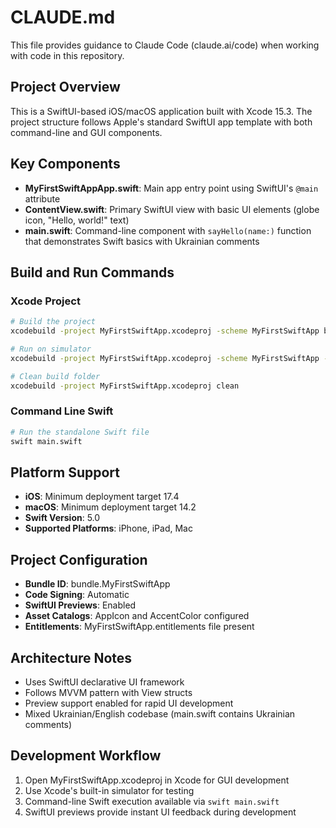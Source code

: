 # CLAUDE.md

This file provides guidance to Claude Code (claude.ai/code) when working with code in this repository.

## Project Overview
This is a SwiftUI-based iOS/macOS application built with Xcode 15.3. The project structure follows Apple's standard SwiftUI app template with both command-line and GUI components.

## Key Components
- **MyFirstSwiftAppApp.swift**: Main app entry point using SwiftUI's `@main` attribute
- **ContentView.swift**: Primary SwiftUI view with basic UI elements (globe icon, "Hello, world!" text)
- **main.swift**: Command-line component with `sayHello(name:)` function that demonstrates Swift basics with Ukrainian comments

## Build and Run Commands

### Xcode Project
```bash
# Build the project
xcodebuild -project MyFirstSwiftApp.xcodeproj -scheme MyFirstSwiftApp build

# Run on simulator
xcodebuild -project MyFirstSwiftApp.xcodeproj -scheme MyFirstSwiftApp -destination 'platform=iOS Simulator,name=iPhone 15' build

# Clean build folder
xcodebuild -project MyFirstSwiftApp.xcodeproj clean
```

### Command Line Swift
```bash
# Run the standalone Swift file
swift main.swift
```

## Platform Support
- **iOS**: Minimum deployment target 17.4
- **macOS**: Minimum deployment target 14.2  
- **Swift Version**: 5.0
- **Supported Platforms**: iPhone, iPad, Mac

## Project Configuration
- **Bundle ID**: bundle.MyFirstSwiftApp
- **Code Signing**: Automatic
- **SwiftUI Previews**: Enabled
- **Asset Catalogs**: AppIcon and AccentColor configured
- **Entitlements**: MyFirstSwiftApp.entitlements file present

## Architecture Notes
- Uses SwiftUI declarative UI framework
- Follows MVVM pattern with View structs
- Preview support enabled for rapid UI development
- Mixed Ukrainian/English codebase (main.swift contains Ukrainian comments)

## Development Workflow
1. Open MyFirstSwiftApp.xcodeproj in Xcode for GUI development
2. Use Xcode's built-in simulator for testing
3. Command-line Swift execution available via `swift main.swift`
4. SwiftUI previews provide instant UI feedback during development